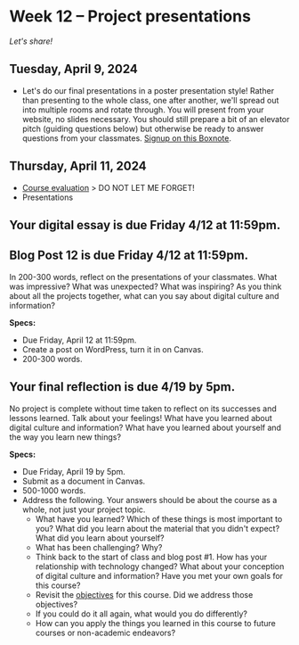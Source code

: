 
# Week 12 – Project presentations
*Let's share!* 

## Tuesday, April 9, 2024 

* Let's do our final presentations in a poster presentation style! Rather than presenting to the whole class, one after another, we'll spread out into multiple rooms and rotate through. You will present from your website, no slides necessary. You should still prepare a bit of an elevator pitch (guiding questions below) but otherwise be ready to answer questions from your classmates. [Signup on this Boxnote](https://wlu.app.box.com/notes/1489480545326). 

## Thursday, April 11, 2024

* [Course evaluation](https://forms.office.com/r/hXqWEZkx49) > DO NOT LET ME FORGET!
* Presentations


## Your digital essay is due Friday 4/12 at 11:59pm. 

## Blog Post 12 is due Friday 4/12 at 11:59pm.

In 200-300 words, reflect on the presentations of your classmates. What was impressive? What was unexpected? What was inspiring? As you think about all the projects together, what can you say about digital culture and information? 

**Specs:**

* Due Friday, April 12 at 11:59pm.
* Create a post on WordPress, turn it in on Canvas.
* 200-300 words.


## Your final reflection is due 4/19 by 5pm. 

No project is complete without time taken to reflect on its successes and lessons learned. Talk about your feelings! What have you learned about digital culture and information? What have you learned about yourself and the way you learn new things? 

**Specs:**

* Due Friday, April 19 by 5pm.
* Submit as a document in Canvas.
* 500-1000 words.
* Address the following. Your answers should be about the course as a whole, not just your project topic.
	* What have you learned? Which of these things is most important to you? What did you learn about the material that you didn't expect? What did you learn about yourself?
    * What has been challenging? Why?
   	* Think back to the start of class and blog post #1. How has your relationship with technology changed? What about your conception of digital culture and information? Have you met your own goals for this course?
    * Revisit the [objectives](https://mackenziekbrooks.github.io/dci101-w24/#course-objectives) for this course. Did we address those objectives?
    * If you could do it all again, what would you do differently?
    * How can you apply the things you learned in this course to future courses or non-academic endeavors?

